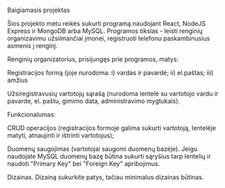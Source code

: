 Baigiamasis projektas

Šios projekto metu reikės sukurti programą naudojant React, NodeJS Express ir MongoDB arba MySQL. Programos tikslas - leisti renginių organizavimu užsiimančiai įmonei, registruoti telefonu paskambinusius asmenis į renginį. 


Renginių organizatorius, prisijungęs prie programos, matys: 

Registracijos formą (joje nurodoma: i) vardas ir pavardė; ii) el.paštas; iii) amžius

Užsiregistravusių vartotojų sąrašą (nurodoma lentelė su vartotojo vardu ir pavarde, el. paštu, gimimo data, administravimo mygtukais).

Funkcionalumas:

CRUD operacijos (registracijos formoje galima sukurti vartotoją, lentelėje matyti, atnaujinti ir ištrinti vartotojus);

Duomenų saugojimas (vartotojai saugomi duomenų bazėje). Jeigu naudojate MySQL duomenų bazę būtina sukurti sąryšius tarp lentelių ir naudoti "Primary Key" bei "Foreign Key" apribojimus.

Dizainas. Dizainą sukurkite patys, tačiau minimalus dizainas būtinas.

